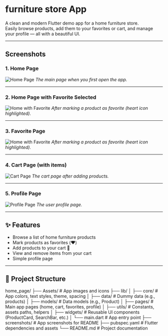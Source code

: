 # furniture store App

A clean and modern Flutter demo app for a home furniture store.  
Easily browse products, add them to your favorites or cart, and manage your profile — all with a beautiful UI.

---

##  Screenshots

### 1. Home Page 
![Home Page](screenshots/Home.jpg)
*The main page when you first open the app.*

---

### 2. Home Page with Favorite Selected
![Home with Favorite](screenshots/withFavourite.jpg)
*After marking a product as favorite (heart icon highlighted).*

---

### 3.  Favorite Page
![Home with Favorite](screenshots/Favourite.jpg)
*After marking a product as favorite (heart icon highlighted).*

---

### 4. Cart Page (with items)
![Cart Page](screenshots/cart.jpg)
*The cart page after adding products.*

---

### 5. Profile Page
![Profile Page](screenshots/Profile.jpg)
*The user profile page.*

---

## ✨ Features

- Browse a list of home furniture products
- Mark products as favorites (❤️)
- Add products to your cart 🛒
- View and remove items from your cart
- Simple profile page

---


## 📁 Project Structure

home_page/
├── Assets/              # App images and icons
├── lib/
│   ├── core/            # App colors, text styles, theme, spacing
│   ├── data/            # Dummy data (e.g., products)
│   ├── models/          # Data models (e.g., Product)
│   ├── pages/           # Main app pages (home, cart, favorites, profile)
│   ├── utils/           # Constants, assets paths, helpers
│   ├── widgets/         # Reusable UI components (ProductCard, SearchBar, etc.)
│   └── main.dart        # App entry point
├── screenshots/         # App screenshots for README
├── pubspec.yaml         # Flutter dependencies and assets
└── README.md            # Project documentation





